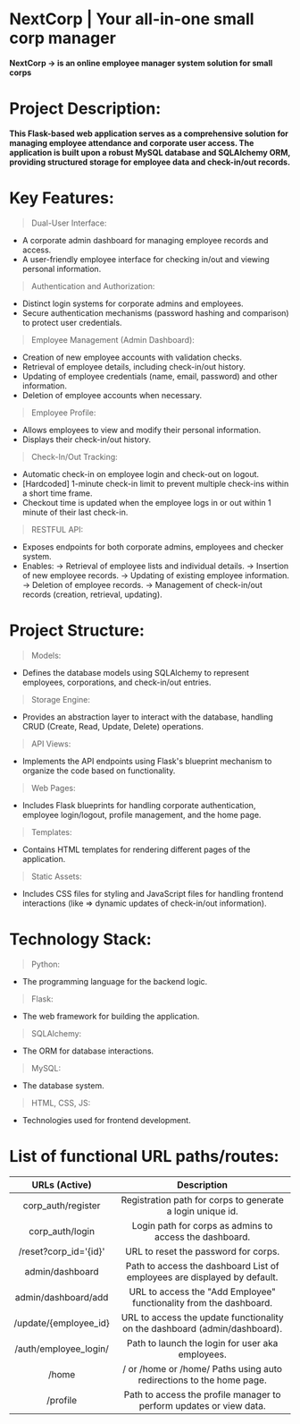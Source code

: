 # NextCorp | Your all-in-one small corp manager


__NextCorp -> is an online employee manager system solution for small corps__


# Project Description:
__This Flask-based web application serves as a comprehensive solution for managing employee attendance and corporate user access. The application is built upon a robust MySQL database and SQLAlchemy ORM, providing structured storage for employee data and check-in/out records.__


# Key Features:

> Dual-User Interface:
* A corporate admin dashboard for managing employee records and access.
* A user-friendly employee interface for checking in/out and viewing personal information.

> Authentication and Authorization:
* Distinct login systems for corporate admins and employees.
* Secure authentication mechanisms (password hashing and comparison) to protect user credentials.


> Employee Management (Admin Dashboard):
* Creation of new employee accounts with validation checks.
* Retrieval of employee details, including check-in/out history.
* Updating of employee credentials (name, email, password) and other information.
* Deletion of employee accounts when necessary.

> Employee Profile:
* Allows employees to view and modify their personal information.
* Displays their check-in/out history.


> Check-In/Out Tracking:
* Automatic check-in on employee login and check-out on logout.
* [Hardcoded] 1-minute check-in limit to prevent multiple check-ins within a short time frame.
* Checkout time is updated when the employee logs in or out within 1 minute of their last check-in.


> RESTFUL API:
* Exposes endpoints for both corporate admins, employees and checker system.
* Enables:
  -> Retrieval of employee lists and individual details.
  -> Insertion of new employee records.
  -> Updating of existing employee information.
  -> Deletion of employee records.
  -> Management of check-in/out records (creation, retrieval, updating).

# Project Structure:
> Models:
* Defines the database models using SQLAlchemy to represent employees,
corporations, and check-in/out entries.

> Storage Engine:
* Provides an abstraction layer to interact with the database, handling CRUD (Create, Read, Update, Delete) operations.

> API Views:
*  Implements the API endpoints using Flask's blueprint mechanism to organize the code based on functionality.

> Web Pages:
* Includes Flask blueprints for handling corporate authentication,
employee login/logout, profile management, and the home page.

> Templates:
* Contains HTML templates for rendering different pages of the application.

> Static Assets:
* Includes CSS files for styling and JavaScript files for handling frontend interactions (like => dynamic updates of check-in/out information).


# Technology Stack:
> Python:
* The programming language for the backend logic.
> Flask:
* The web framework for building the application.
> SQLAlchemy:
* The ORM for database interactions.
> MySQL:
* The database system.
> HTML, CSS, JS:
* Technologies used for frontend development.


# List of functional URL paths/routes:
|      URLs (Active)    |                          Description                                      |
|:---------------------:|:-------------------------------------------------------------------------:|
| corp_auth/register    | Registration path for corps to generate a login unique id.                |
| corp_auth/login       | Login path for corps as admins to access the dashboard.                   |
| /reset?corp_id='{id}' | URL to reset the password for corps.                                      |
| admin/dashboard       | Path to access the dashboard List of employees are displayed by default.  |
| admin/dashboard/add   | URL to access the "Add Employee" functionality from the dashboard.        |
| /update/{employee_id} | URL to access the update functionality on the dashboard (admin/dashboard).|
| /auth/employee_login/ | Path to launch the login for user aka employees.                          |
| /home                 | / or /home or /home/ Paths using auto redirections to the home page.      |
| /profile              | Path to access the profile manager to perform updates or view data.       |

